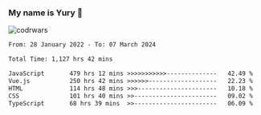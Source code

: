### My name is Yury 👋 
![codrwars](https://www.codewars.com/users/litury/badges/micro) 


<!--START_SECTION:waka-->

```txt
From: 28 January 2022 - To: 07 March 2024

Total Time: 1,127 hrs 42 mins

JavaScript       479 hrs 12 mins >>>>>>>>>>>--------------   42.49 %
Vue.js           250 hrs 42 mins >>>>>>-------------------   22.23 %
HTML             114 hrs 48 mins >>>----------------------   10.18 %
CSS              101 hrs 40 mins >>-----------------------   09.02 %
TypeScript       68 hrs 39 mins  >>-----------------------   06.09 %
```

<!--END_SECTION:waka-->

